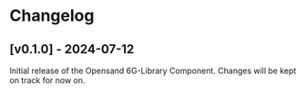 # Changelog

## [v0.1.0] - 2024-07-12

Initial release of the Opensand 6G-Library Component. Changes will be kept on track for now on.
